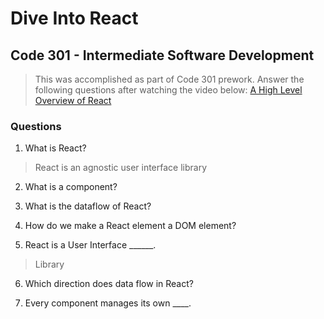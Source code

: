 # Dive Into React
## Code 301 - Intermediate Software Development

> This was accomplished as part of Code 301 prework. Answer the following questions after watching the video below:
[A High Level Overview of React](https://www.youtube.com/watch?v=FRjlF74_EZk)

### Questions 
1. What is React?
> React is an agnostic user interface library
2. What is a component?
> 
3. What is the dataflow of React?
> 
4. How do we make a React element a DOM element?
> 
5. React is a User Interface ______.
> Library
6. Which direction does data flow in React?
> 
7. Every component manages its own ____.
> 